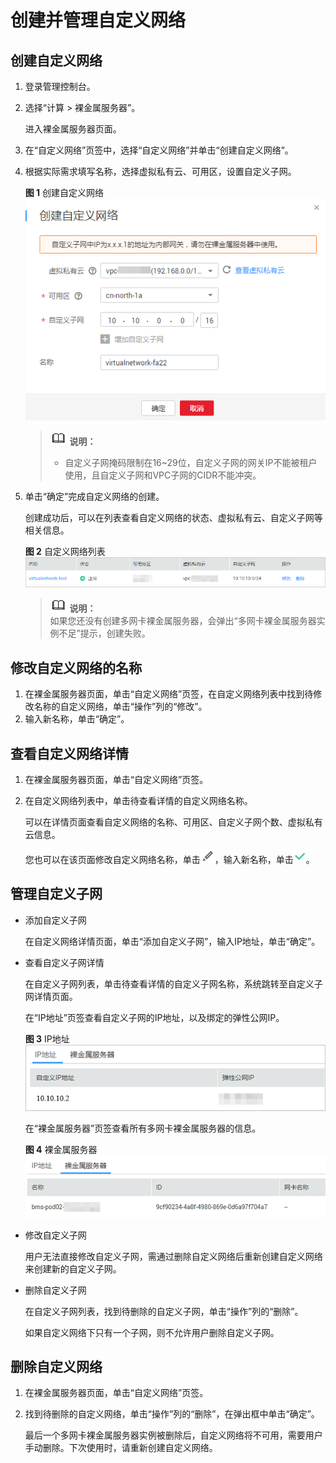 # 创建并管理自定义网络<a name="ZH-CN_TOPIC_0161727555"></a>

## 创建自定义网络<a name="section14627174583810"></a>

1.  登录管理控制台。
2.  选择“计算 \> 裸金属服务器”。

    进入裸金属服务器页面。

3.  在“自定义网络”页签中，选择“自定义网络”并单击“创建自定义网络”。
4.  根据实际需求填写名称，选择虚拟私有云、可用区，设置自定义子网。

    **图 1**  创建自定义网络<a name="fig109372029161816"></a>  
    ![](figures/创建自定义网络.png "创建自定义网络")

    >![](public_sys-resources/icon-note.gif) **说明：**   
    >-   自定义子网掩码限制在16\~29位，自定义子网的网关IP不能被租户使用，且自定义子网和VPC子网的CIDR不能冲突。  

5.  单击“确定”完成自定义网络的创建。

    创建成功后，可以在列表查看自定义网络的状态、虚拟私有云、自定义子网等相关信息。

    **图 2**  自定义网络列表<a name="fig1914414442433"></a>  
    ![](figures/自定义网络列表.png "自定义网络列表")

    >![](public_sys-resources/icon-note.gif) **说明：**   
    >如果您还没有创建多网卡裸金属服务器，会弹出“多网卡裸金属服务器实例不足”提示，创建失败。  


## 修改自定义网络的名称<a name="section134971020151115"></a>

1.  在裸金属服务器页面，单击“自定义网络”页签，在自定义网络列表中找到待修改名称的自定义网络，单击“操作”列的“修改”。
2.  输入新名称，单击“确定”。

## 查看自定义网络详情<a name="section27474020111"></a>

1.  在裸金属服务器页面，单击“自定义网络”页签。
2.  在自定义网络列表中，单击待查看详情的自定义网络名称。

    可以在详情页面查看自定义网络的名称、可用区、自定义子网个数、虚拟私有云信息。

    您也可以在该页面修改自定义网络名称，单击![](figures/6.png)，输入新名称，单击![](figures/11.png)。


## 管理自定义子网<a name="section104731138203313"></a>

-   添加自定义子网

    在自定义网络详情页面，单击“添加自定义子网”，输入IP地址，单击“确定”。

-   查看自定义子网详情

    在自定义子网列表，单击待查看详情的自定义子网名称，系统跳转至自定义子网详情页面。

    在“IP地址”页签查看自定义子网的IP地址，以及绑定的弹性公网IP。

    **图 3**  IP地址<a name="fig223115475529"></a>  
    ![](figures/IP地址.png "IP地址")

    在“裸金属服务器”页签查看所有多网卡裸金属服务器的信息。

    **图 4**  裸金属服务器<a name="fig88611131155717"></a>  
    ![](figures/裸金属服务器.png "裸金属服务器")

-   修改自定义子网

    用户无法直接修改自定义子网，需通过删除自定义网络后重新创建自定义网络来创建新的自定义子网。

-   删除自定义子网

    在自定义子网列表，找到待删除的自定义子网，单击“操作”列的“删除”。

    如果自定义网络下只有一个子网，则不允许用户删除自定义子网。


## 删除自定义网络<a name="section15567812133317"></a>

1.  在裸金属服务器页面，单击“自定义网络”页签。
2.  找到待删除的自定义网络，单击“操作”列的“删除”，在弹出框中单击“确定”。

    最后一个多网卡裸金属服务器实例被删除后，自定义网络将不可用，需要用户手动删除。下次使用时，请重新创建自定义网络。


